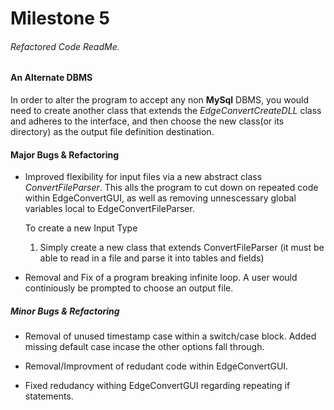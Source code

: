 # Milestone 5 
###### Refactored Code ReadMe.

#### An Alternate DBMS
In order to alter the program to accept any non **MySql** DBMS, you would need to create another class that extends the *EdgeConvertCreateDLL* class and adheres to the interface, and then choose the new class(or its directory) as the output file definition destination. 

#### Major Bugs & Refactoring

- Improved flexibility for input files via a new abstract class *ConvertFileParser*. This alls the program to cut down on repeated code within EdgeConvertGUI, as well as removing unnescessary global variables local to EdgeConvertFileParser. 
	
	To create a new Input Type
	1. Simply create a new class that extends ConvertFileParser (it must be able to read in a file and parse it into tables and fields)

- Removal and Fix of a program breaking infinite loop. A user would continiously be prompted to choose an output file. 



##### Minor Bugs & Refactoring
- Removal of unused timestamp case within a switch/case block. Added missing default case incase the other options fall through. 

- Removal/Improvment of redudant code within EdgeConvertGUI. 

- Fixed redudancy withing EdgeConvertGUI regarding repeating if statements.











